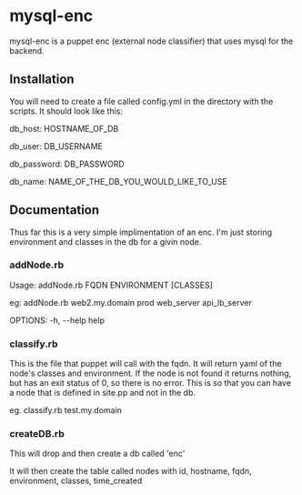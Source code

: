 mysql-enc
=========

mysql-enc is a puppet enc (external node classifier) that uses mysql for the backend.

## Installation

You will need to create a file called config.yml in the directory with the scripts.  It should look like this:

db_host: HOSTNAME_OF_DB

db_user: DB_USERNAME

db_password: DB_PASSWORD

db_name: NAME_OF_THE_DB_YOU_WOULD_LIKE_TO_USE


## Documentation

Thus far this is a very simple implimentation of an enc.  I'm just storing environment and classes in the db for a givin node.

### addNode.rb
Usage: addNode.rb FQDN ENVIRONMENT [CLASSES]

eg: addNode.rb web2.my.domain prod web_server api_lb_server

OPTIONS:
    -h, --help                       help

### classify.rb
This is the file that puppet will call with the fqdn.  It will return yaml of the node's classes and environment.  If the node is not found it returns nothing, but has an exit status of 0, so there is no error.  This is so that you can have a node that is defined in site.pp and not in the db.

eg. classify.rb test.my.domain

### createDB.rb
This will drop and then create a db called 'enc'

It will then create the table called nodes with id, hostname, fqdn, environment, classes, time_created
